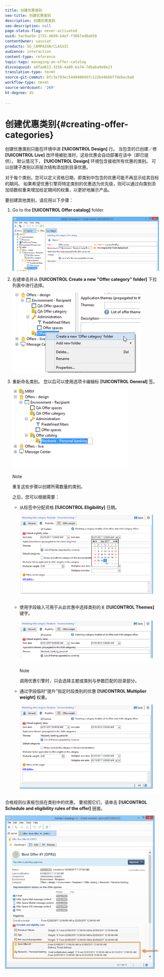 ```yaml
---
title: 创建优惠类别
seo-title: 创建优惠类别
description: 创建优惠类别
seo-description: null
page-status-flag: never-activated
uuid: 5ac0ae5e-1731-4699-b4ef-f3867ad0ab58
contentOwner: sauviat
products: SG_CAMPAIGN/CLASSIC
audience: interaction
content-type: reference
topic-tags: managing-an-offer-catalog
discoiquuid: a9fad813-3256-4a00-ba74-7dbaba9e8e23
translation-type: tm+mt
source-git-commit: 8fc3e793ec544948049fc122b44b6bffdebecba0
workflow-type: tm+mt
source-wordcount: '269'
ht-degree: 4%

---
```



# 创建优惠类别{#creating-offer-categories}

创建优惠类别只能在环境中进 **[!UICONTROL Design]** 行。 当包含的已创建／修 **[!UICONTROL Live]** 改环境被批准时，这些优惠会自动部署在该中（即已提供）。 默认情况下， **[!UICONTROL Design]** 环境包含接收所有优惠的类别。 可以创建子类别以将层次结构添加到目录优惠。

对于每个类别，您可以定义资格日期，即类别中包含的优惠可能不再显示给其目标的期间。 如果希望优惠引擎将特定类别的优惠选为优先级，则可以通过向类别添加倍数权重来增加给定期间的权重，以更好地展示产品。

要创建其他类别，请应用以下步骤：

1. Go to the **[!UICONTROL Offer catalog]** folder.

   ![](assets/offer_cat_create_001.png)

1. 右键单击并从 **[!UICONTROL Create a new "Offer category" folder]** 下拉列表中进行选择。

   ![](assets/offer_cat_create_002.png)

1. 重新命名类别。 您以后可以使用选项卡编辑标 **[!UICONTROL General]** 签。

   ![](assets/offer_cat_create_003.png)

   >[!NOTE]
   >
   >重复这些步骤以创建所需数量的类别。

   之后，您可以根据需要：

   * 从标签中分配资格 **[!UICONTROL Eligibility]** 日期。

      ![](assets/offer_cat_create_004.png)

   * 使用字段输入可用于从此优惠中选择类别的关 **[!UICONTROL Themes]** 键字。

      ![](assets/offer_cat_create_005.png)

      >[!NOTE]
      >
      >调用优惠引擎时，只会选择主题或类别与参数匹配的目录部分。

   * 通过字段临时“提升”指定时段类别的优惠 **[!UICONTROL Multiplier weight]** 权重。

      ![](assets/offer_cat_create_006.png)

合格规则仪表板包括在类别中的优惠。 要视图它们，请单击 **[!UICONTROL Schedule and eligibility rules of the offer]** 链接。

![](assets/offer_create_006.png)

